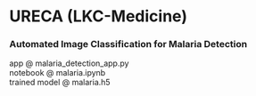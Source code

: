 # URECA (LKC-Medicine)

### Automated Image Classification for Malaria Detection

app @ malaria_detection_app.py <br>
notebook @ malaria.ipynb <br>
trained model @ malaria.h5
